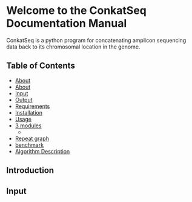Welcome to the ConkatSeq Documentation Manual
=============================================

ConkatSeq is a python program for concatenating amplicon sequencing data back to its chromosomal location in the genome. 

Table of Contents
-----------------

- [About](#introduction)
- [About](##introduction)
- [Input](#input)
- [Output](#output)
- [Requirements](#requirements)
- [Installation](#installation)
- [Usage](#usage)
- [3 modules](##)
  - [](##)
- [Repeat graph](#graph)
- [benchmark](#performance)
- [Algorithm Description](#algorithm)

## <a name="Introduction"></a> Introduction


## <a name="Input"></a> Input




